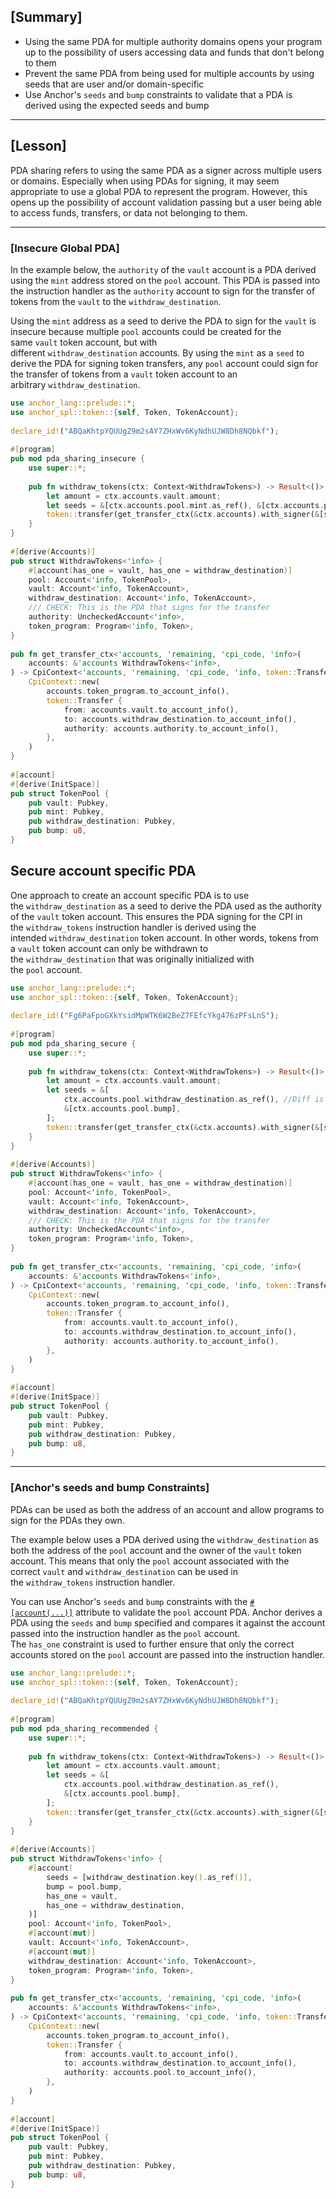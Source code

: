 [Summary]
-------------------------------------------------------------------------------------

-   Using the same PDA for multiple authority domains opens your program up to the possibility of users accessing data and funds that don't belong to them
-   Prevent the same PDA from being used for multiple accounts by using seeds that are user and/or domain-specific
-   Use Anchor's `seeds` and `bump` constraints to validate that a PDA is derived using the expected seeds and bump

-------------


[Lesson]
-----------------------------------------------------------------------------------

PDA sharing refers to using the same PDA as a signer across multiple users or domains. Especially when using PDAs for signing, it may seem appropriate to use a global PDA to represent the program. However, this opens up the possibility of account validation passing but a user being able to access funds, transfers, or data not belonging to them.

------------
### [Insecure Global PDA]

In the example below, the `authority` of the `vault` account is a PDA derived using the `mint` address stored on the `pool` account. This PDA is passed into the instruction handler as the `authority` account to sign for the transfer of tokens from the `vault` to the `withdraw_destination`.

Using the `mint` address as a seed to derive the PDA to sign for the `vault` is insecure because multiple `pool` accounts could be created for the same `vault` token account, but with different `withdraw_destination` accounts. By using the `mint` as a `seed` to derive the PDA for signing token transfers, any `pool` account could sign for the transfer of tokens from a `vault` token account to an arbitrary `withdraw_destination`.

```Rust
use anchor_lang::prelude::*;
use anchor_spl::token::{self, Token, TokenAccount};
 
declare_id!("ABQaKhtpYQUUgZ9m2sAY7ZHxWv6KyNdhUJW8Dh8NQbkf");
 
#[program]
pub mod pda_sharing_insecure {
    use super::*;
 
    pub fn withdraw_tokens(ctx: Context<WithdrawTokens>) -> Result<()> {
        let amount = ctx.accounts.vault.amount;
        let seeds = &[ctx.accounts.pool.mint.as_ref(), &[ctx.accounts.pool.bump]];
        token::transfer(get_transfer_ctx(&ctx.accounts).with_signer(&[seeds]), amount)
    }
}
 
#[derive(Accounts)]
pub struct WithdrawTokens<'info> {
    #[account(has_one = vault, has_one = withdraw_destination)]
    pool: Account<'info, TokenPool>,
    vault: Account<'info, TokenAccount>,
    withdraw_destination: Account<'info, TokenAccount>,
    /// CHECK: This is the PDA that signs for the transfer
    authority: UncheckedAccount<'info>,
    token_program: Program<'info, Token>,
}
 
pub fn get_transfer_ctx<'accounts, 'remaining, 'cpi_code, 'info>(
    accounts: &'accounts WithdrawTokens<'info>,
) -> CpiContext<'accounts, 'remaining, 'cpi_code, 'info, token::Transfer<'info>> {
    CpiContext::new(
        accounts.token_program.to_account_info(),
        token::Transfer {
            from: accounts.vault.to_account_info(),
            to: accounts.withdraw_destination.to_account_info(),
            authority: accounts.authority.to_account_info(),
        },
    )
}
 
#[account]
#[derive(InitSpace)]
pub struct TokenPool {
    pub vault: Pubkey,
    pub mint: Pubkey,
    pub withdraw_destination: Pubkey,
    pub bump: u8,
}
```


## Secure account specific PDA

One approach to create an account specific PDA is to use the `withdraw_destination` as a seed to derive the PDA used as the authority of the `vault` token account. This ensures the PDA signing for the CPI in the `withdraw_tokens` instruction handler is derived using the intended `withdraw_destination` token account. In other words, tokens from a `vault` token account can only be withdrawn to the `withdraw_destination` that was originally initialized with the `pool` account.

```Rust
use anchor_lang::prelude::*;
use anchor_spl::token::{self, Token, TokenAccount};
 
declare_id!("Fg6PaFpoGXkYsidMpWTK6W2BeZ7FEfcYkg476zPFsLnS");
 
#[program]
pub mod pda_sharing_secure {
    use super::*;
 
    pub fn withdraw_tokens(ctx: Context<WithdrawTokens>) -> Result<()> {
        let amount = ctx.accounts.vault.amount;
        let seeds = &[
            ctx.accounts.pool.withdraw_destination.as_ref(), //Diff is here!
            &[ctx.accounts.pool.bump],
        ];
        token::transfer(get_transfer_ctx(&ctx.accounts).with_signer(&[seeds]), amount)
    }
}
 
#[derive(Accounts)]
pub struct WithdrawTokens<'info> {
    #[account(has_one = vault, has_one = withdraw_destination)]
    pool: Account<'info, TokenPool>,
    vault: Account<'info, TokenAccount>,
    withdraw_destination: Account<'info, TokenAccount>,
    /// CHECK: This is the PDA that signs for the transfer
    authority: UncheckedAccount<'info>,
    token_program: Program<'info, Token>,
}
 
pub fn get_transfer_ctx<'accounts, 'remaining, 'cpi_code, 'info>(
    accounts: &'accounts WithdrawTokens<'info>,
) -> CpiContext<'accounts, 'remaining, 'cpi_code, 'info, token::Transfer<'info>> {
    CpiContext::new(
        accounts.token_program.to_account_info(),
        token::Transfer {
            from: accounts.vault.to_account_info(),
            to: accounts.withdraw_destination.to_account_info(),
            authority: accounts.authority.to_account_info(),
        },
    )
}
 
#[account]
#[derive(InitSpace)]
pub struct TokenPool {
    pub vault: Pubkey,
    pub mint: Pubkey,
    pub withdraw_destination: Pubkey,
    pub bump: u8,
}
```
-----------------

### [Anchor's seeds and bump Constraints]

PDAs can be used as both the address of an account and allow programs to sign for the PDAs they own.

The example below uses a PDA derived using the `withdraw_destination` as both the address of the `pool` account and the owner of the `vault` token account. This means that only the `pool` account associated with the correct `vault` and `withdraw_destination` can be used in the `withdraw_tokens` instruction handler.

You can use Anchor's `seeds` and `bump` constraints with the [`#[account(...)]`](https://www.anchor-lang.com/docs/account-constraints) attribute to validate the `pool` account PDA. Anchor derives a PDA using the `seeds` and `bump` specified and compares it against the account passed into the instruction handler as the `pool` account. The `has_one` constraint is used to further ensure that only the correct accounts stored on the `pool` account are passed into the instruction handler.

```Rust
use anchor_lang::prelude::*;
use anchor_spl::token::{self, Token, TokenAccount};
 
declare_id!("ABQaKhtpYQUUgZ9m2sAY7ZHxWv6KyNdhUJW8Dh8NQbkf");
 
#[program]
pub mod pda_sharing_recommended {
    use super::*;
 
    pub fn withdraw_tokens(ctx: Context<WithdrawTokens>) -> Result<()> {
        let amount = ctx.accounts.vault.amount;
        let seeds = &[
            ctx.accounts.pool.withdraw_destination.as_ref(),
            &[ctx.accounts.pool.bump],
        ];
        token::transfer(get_transfer_ctx(&ctx.accounts).with_signer(&[seeds]), amount)
    }
}
 
#[derive(Accounts)]
pub struct WithdrawTokens<'info> {
    #[account(
        seeds = [withdraw_destination.key().as_ref()],
        bump = pool.bump,
        has_one = vault,
        has_one = withdraw_destination,
    )]
    pool: Account<'info, TokenPool>,
    #[account(mut)]
    vault: Account<'info, TokenAccount>,
    #[account(mut)]
    withdraw_destination: Account<'info, TokenAccount>,
    token_program: Program<'info, Token>,
}
 
pub fn get_transfer_ctx<'accounts, 'remaining, 'cpi_code, 'info>(
    accounts: &'accounts WithdrawTokens<'info>,
) -> CpiContext<'accounts, 'remaining, 'cpi_code, 'info, token::Transfer<'info>> {
    CpiContext::new(
        accounts.token_program.to_account_info(),
        token::Transfer {
            from: accounts.vault.to_account_info(),
            to: accounts.withdraw_destination.to_account_info(),
            authority: accounts.pool.to_account_info(),
        },
    )
}
 
#[account]
#[derive(InitSpace)]
pub struct TokenPool {
    pub vault: Pubkey,
    pub mint: Pubkey,
    pub withdraw_destination: Pubkey,
    pub bump: u8,
}
```